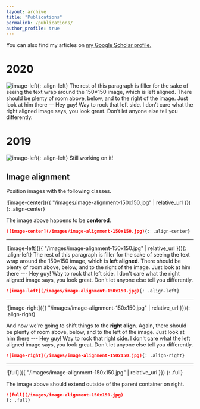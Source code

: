 ```yaml
---
layout: archive
title: "Publications"
permalink: /publications/
author_profile: true
---
```

You can also find my articles on <u><a href="{{author.googlescholar}}">my Google Scholar profile</a>.</u>

# 2020
![image-left](/images/image-alignment-150x150.jpg){: .align-left} The rest of this paragraph is filler for the sake of seeing the text wrap around the 150×150 image, which is left aligned. There should be plenty of room above, below, and to the right of the image. Just look at him there — Hey guy! Way to rock that left side. I don’t care what the right aligned image says, you look great. Don’t let anyone else tell you differently.







# 2019
![image-left](/images/image-alignment-150x150.jpg){: .align-left} Still working on it! 




## Image alignment

Position images with the following classes.

![image-center]({{ "/images/image-alignment-150x150.jpg" | relative_url }}){: .align-center}

The image above happens to be **centered**.

```markdown
![image-center](/images/image-alignment-150x150.jpg){: .align-center}
```

---

![image-left]({{ "/images/image-alignment-150x150.jpg" | relative_url }}){: .align-left} The rest of this paragraph is filler for the sake of seeing the text wrap around the 150×150 image, which is **left aligned**. There should be plenty of room above, below, and to the right of the image. Just look at him there --- Hey guy! Way to rock that left side. I don't care what the right aligned image says, you look great. Don't let anyone else tell you differently.

```markdown
![image-left](/images/image-alignment-150x150.jpg){: .align-left}
```

---

![image-right]({{ "/images/image-alignment-150x150.jpg" | relative_url }}){: .align-right}

And now we're going to shift things to the **right align**. Again, there should be plenty of room above, below, and to the left of the image. Just look at him there --- Hey guy! Way to rock that right side. I don't care what the left aligned image says, you look great. Don't let anyone else tell you differently.

```markdown
![image-right](/images/image-alignment-150x150.jpg){: .align-right}
```

---

![full]({{ "/images/image-alignment-150x150.jpg" | relative_url }})
{: .full}

The image above should extend outside of the parent container on right.

```markdown
![full](/images/image-alignment-150x150.jpg)
{: .full}
```


